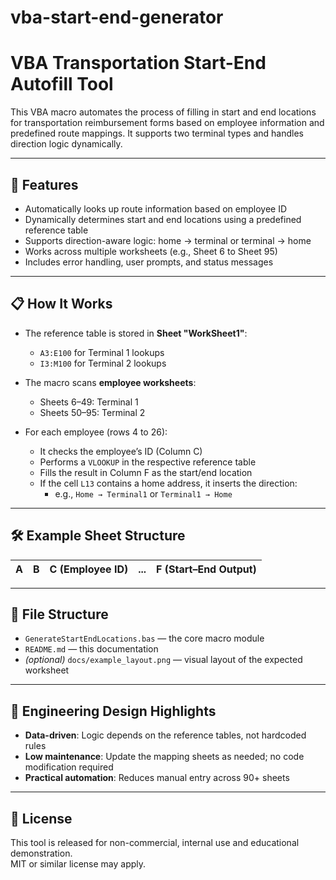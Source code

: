 # vba-start-end-generator
# VBA Transportation Start-End Autofill Tool

This VBA macro automates the process of filling in start and end locations for transportation reimbursement forms based on employee information and predefined route mappings. It supports two terminal types and handles direction logic dynamically.

---

## 🚀 Features

- Automatically looks up route information based on employee ID
- Dynamically determines start and end locations using a predefined reference table
- Supports direction-aware logic: home → terminal or terminal → home
- Works across multiple worksheets (e.g., Sheet 6 to Sheet 95)
- Includes error handling, user prompts, and status messages

---

## 📋 How It Works

- The reference table is stored in **Sheet "WorkSheet1"**:
  - `A3:E100` for Terminal 1 lookups
  - `I3:M100` for Terminal 2 lookups

- The macro scans **employee worksheets**:
  - Sheets 6–49: Terminal 1
  - Sheets 50–95: Terminal 2

- For each employee (rows 4 to 26):
  - It checks the employee’s ID (Column C)
  - Performs a `VLOOKUP` in the respective reference table
  - Fills the result in Column F as the start/end location
  - If the cell `L13` contains a home address, it inserts the direction:
    - e.g., `Home → Terminal1` or `Terminal1 → Home`

---

## 🛠 Example Sheet Structure

| A | B | C (Employee ID) | ... | F (Start–End Output) | 
|---|---|------------------|-----|-----------------------|

---

## 📂 File Structure

- `GenerateStartEndLocations.bas` — the core macro module
- `README.md` — this documentation
- *(optional)* `docs/example_layout.png` — visual layout of the expected worksheet

---

## 🧠 Engineering Design Highlights

- **Data-driven**: Logic depends on the reference tables, not hardcoded rules
- **Low maintenance**: Update the mapping sheets as needed; no code modification required
- **Practical automation**: Reduces manual entry across 90+ sheets

---

## 📄 License

This tool is released for non-commercial, internal use and educational demonstration.  
MIT or similar license may apply.
